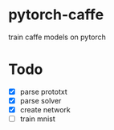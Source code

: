 # pytorch-caffe
train caffe models on pytorch


# Todo
- [x] parse prototxt
- [x] parse solver
- [x] create network
- [ ] train mnist
